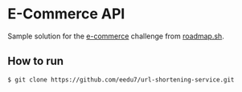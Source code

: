 # E-Commerce API

Sample solution for the [e-commerce](https://roadmap.sh/projects/ecommerce-api) challenge from [roadmap.sh](https://roadmap.sh/).

## How to run

```bash
$ git clone https://github.com/eedu7/url-shortening-service.git
```
